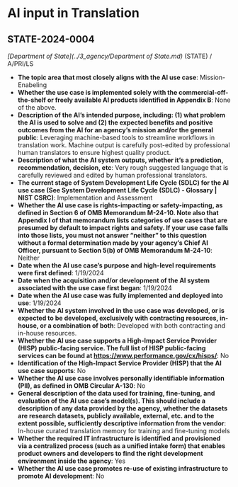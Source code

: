# AI input in Translation
## STATE-2024-0004
_[Department of State](../3_agency/Department of State.md)_ (STATE) / A/PRI/LS


+ **The topic area that most closely aligns with the AI use case**: Mission-Enabeling
+ **Whether the use case is implemented solely with the commercial-off-the-shelf or freely available AI products identified in Appendix B**: None of the above.
+ **Description of the AI’s intended purpose, including: (1) what problem the AI is used to solve and (2) the expected benefits and positive outcomes from the AI for an agency’s mission and/or the general public**: Leveraging machine-based tools to streamline workflows in translation work. Machine output is carefully post-edited by professional human translators to ensure highest quality product.
+ **Description of what the AI system outputs, whether it’s a prediction, recommendation, decision, etc**: Very rough suggested language that is carefully reviewed and edited by human professional translators.
+ **The current stage of System Development Life Cycle (SDLC) for the AI use case (See System Development Life Cycle (SDLC) - Glossary | NIST CSRC)**: Implementation and Assessment
+ **Whether the AI use case is rights-impacting or safety-impacting, as defined in Section 6 of OMB Memorandum M-24-10. Note also that Appendix I of that memorandum lists categories of use cases that are presumed by default to impact rights and safety. If your use case falls into those lists, you must not answer “neither” to this question without a formal determination made by your agency’s Chief AI Officer, pursuant to Section 5(b) of OMB Memorandum M-24-10**: Neither
+ **Date when the AI use case’s purpose and high-level requirements were first defined**: 1/19/2024
+ **Date when the acquisition and/or development of the AI system associated with the use case first began**: 1/19/2024
+ **Date when the AI use case was fully implemented and deployed into use**: 1/19/2024
+ **Whether the AI system involved in the use case was developed, or is expected to be developed, exclusively with contracting resources, in-house, or a combination of both**: Developed with both contracting and in-house resources.
+ **Whether the AI use case supports a High-Impact Service Provider (HISP) public-facing service. The full list of HISP public-facing services can be found at https://www.performance.gov/cx/hisps/**: No
+ **Identification of the High-Impact Service Provider (HISP) that the AI use case supports**: No
+ **Whether the AI use case involves personally identifiable information (PII), as defined in OMB Circular A-130**: No
+ **General description of the data used for training, fine-tuning, and evaluation of the AI use case’s model(s). This should include a description of any data provided by the agency, whether the datasets are research datasets, publicly available, external, etc. and to the extent possible, sufficiently descriptive information from the vendor**: In-house curated translation memory for training and fine-tuning models
+ **Whether the required IT infrastructure is identified and provisioned via a centralized process (such as a unified intake form) that enables product owners and developers to find the right development environment inside the agency**: Yes
+ **Whether the AI use case promotes re-use of existing infrastructure to promote AI development**: No